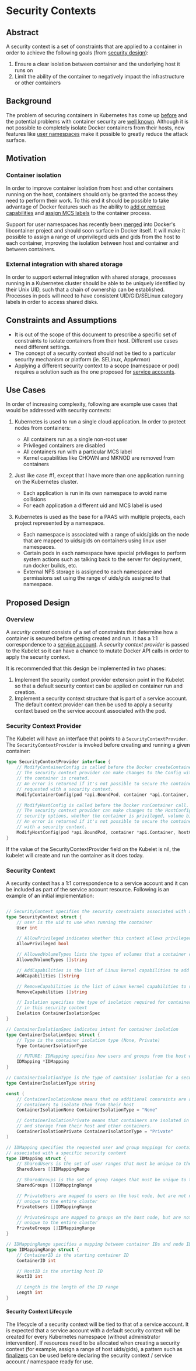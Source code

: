 # Security Contexts
## Abstract
A security context is a set of constraints that are applied to a container in order to achieve the following goals (from [security design](security.md)):

1.  Ensure a clear isolation between container and the underlying host it runs on
2.  Limit the ability of the container to negatively impact the infrastructure or other containers

## Background

The problem of securing containers in Kubernetes has come up [before](https://github.com/GoogleCloudPlatform/kubernetes/issues/398) and the potential problems with container security are [well known](http://opensource.com/business/14/7/docker-security-selinux). Although it is not possible to completely isolate Docker containers from their hosts, new features like [user namespaces](https://github.com/docker/libcontainer/pull/304) make it possible to greatly reduce the attack surface.

## Motivation

### Container isolation

In order to improve container isolation from host and other containers running on the host, containers should only be
granted the access they need to perform their work. To this end it should be possible to take advantage of Docker
features such as the ability to [add or remove capabilities](https://docs.docker.com/reference/run/#runtime-privilege-linux-capabilities-and-lxc-configuration) and [assign MCS labels](https://docs.docker.com/reference/run/#security-configuration)
to the container process.

Support for user namespaces has recently been [merged](https://github.com/docker/libcontainer/pull/304) into Docker's libcontainer project and should soon surface in Docker itself. It will make it possible to assign a range of unprivileged uids and gids from the host to each container, improving the isolation between host and container and between containers.

### External integration with shared storage
In order to support external integration with shared storage, processes running in a Kubernetes cluster
should be able to be uniquely identified by their Unix UID, such that a chain of  ownership can be established.
Processes in pods will need to have consistent UID/GID/SELinux category labels in order to access shared disks.

## Constraints and Assumptions
* It is out of the scope of this document to prescribe a specific set
  of constraints to isolate containers from their host. Different use cases need different
  settings.
* The concept of a security context should not be tied to a particular security mechanism or platform
  (ie. SELinux, AppArmor)
* Applying a different security context to a scope (namespace or pod) requires a solution such as the one proposed for
  [service accounts](https://github.com/GoogleCloudPlatform/kubernetes/pull/2297).

## Use Cases

In order of increasing complexity, following are example use cases that would
be addressed with security contexts:

1.  Kubernetes is used to run a single cloud application. In order to protect
    nodes from containers:
    * All containers run as a single non-root user
    * Privileged containers are disabled
    * All containers run with a particular MCS label
    * Kernel capabilities like CHOWN and MKNOD are removed from containers

2.  Just like case #1, except that I have more than one application running on
    the Kubernetes cluster.
    * Each application is run in its own namespace to avoid name collisions
    * For each application a different uid and MCS label is used

3.  Kubernetes is used as the base for a PAAS with
    multiple projects, each project represented by a namespace.
    * Each namespace is associated with a range of uids/gids on the node that
      are mapped to uids/gids on containers using linux user namespaces.
    * Certain pods in each namespace have special privileges to perform system
      actions such as talking back to the server for deployment, run docker
      builds, etc.
    * External NFS storage is assigned to each namespace and permissions set
      using the range of uids/gids assigned to that namespace.

## Proposed Design

### Overview
A *security context* consists of a set of constraints that determine how a container
is secured before getting created and run. It has a 1:1 correspondence to a
[service account](https://github.com/GoogleCloudPlatform/kubernetes/pull/2297). A *security context provider* is passed to the Kubelet so it can have a chance
to mutate Docker API calls in order to apply the security context.

It is recommended that this design be implemented in two phases:

1.  Implement the security context provider extension point in the Kubelet
    so that a default security context can be applied on container run and creation.
2.  Implement a security context structure that is part of a service account. The
    default context provider can then be used to apply a security context based
    on the service account associated with the pod.

### Security Context Provider

The Kubelet will have an interface that points to a `SecurityContextProvider`. The `SecurityContextProvider` is invoked before creating and running a given container:

```go
type SecurityContextProvider interface {
    // ModifyContainerConfig is called before the Docker createContainer call.
    // The security context provider can make changes to the Config with which
    // the container is created.
    // An error is returned if it's not possible to secure the container as
    // requested with a security context.
	ModifyContainerConfig(pod *api.BoundPod, container *api.Container, config *docker.Config) error

	// ModifyHostConfig is called before the Docker runContainer call.
	// The security context provider can make changes to the HostConfig, affecting
	// security options, whether the container is privileged, volume binds, etc.
	// An error is returned if it's not possible to secure the container as requested
    // with a security context.
	ModifyHostConfig(pod *api.BoundPod, container *api.Container, hostConfig *docker.HostConfig)
}
```

If the value of the SecurityContextProvider field on the Kubelet is nil, the kubelet will create and run the container as it does today.

### Security Context

A security context has a 1:1 correspondence to a service account and it can be included as
part of the service account resource. Following is an example of an initial implementation:

```go

// SecurityContext specifies the security constraints associated with a service account
type SecurityContext struct {
    // user is the uid to use when running the container
	User int

	// AllowPrivileged indicates whether this context allows privileged mode containers
	AllowPrivileged bool

	// AllowedVolumeTypes lists the types of volumes that a container can bind
	AllowedVolumeTypes []string

	// AddCapabilities is the list of Linux kernel capabilities to add
	AddCapabilities []string

	// RemoveCapabilities is the list of Linux kernel capabilities to remove
	RemoveCapabilities []string

	// Isolation specifies the type of isolation required for containers
	// in this security context
	Isolation ContainerIsolationSpec
}

// ContainerIsolationSpec indicates intent for container isolation
type ContainerIsolationSpec struct {
	// Type is the container isolation type (None, Private)
	Type ContainerIsolationType

	// FUTURE: IDMapping specifies how users and groups from the host will be mapped
	IDMapping *IDMapping
}

// ContainerIsolationType is the type of container isolation for a security context
type ContainerIsolationType string

const (
    // ContainerIsolationNone means that no additional consraints are added to
    // containers to isolate them from their host
	ContainerIsolationNone ContainerIsolationType = "None"

	// ContainerIsolationPrivate means that containers are isolated in process
	// and storage from their host and other containers.
	ContainerIsolationPrivate ContainerIsolationType = "Private"
)

// IDMapping specifies the requested user and group mappings for containers
// associated with a specific security context
type IDMapping struct {
	// SharedUsers is the set of user ranges that must be unique to the entire cluster
	SharedUsers []IDMappingRange

	// SharedGroups is the set of group ranges that must be unique to the entire cluster
	SharedGroups []IDMappingRange

	// PrivateUsers are mapped to users on the host node, but are not necessarily
	// unique to the entire cluster
	PrivateUsers []IDMappingRange

	// PrivateGroups are mapped to groups on the host node, but are not necessarily
	// unique to the entire cluster
	PrivateGroups []IDMappingRange
}

// IDMappingRange specifies a mapping between container IDs and node IDs
type IDMappingRange struct {
	// ContainerID is the starting container ID
	ContainerID int

	// HostID is the starting host ID
	HostID int

	// Length is the length of the ID range
	Length int
}

```


#### Security Context Lifecycle

The lifecycle of a security context will be tied to that of a service account. It is expected that a service account with a default security context will be created for every Kubernetes namespace (without administrator intervention). If resources need to be allocated when creating a security context (for example, assign a range of host uids/gids), a pattern such as [finalizers](https://github.com/GoogleCloudPlatform/kubernetes/issues/3585) can be used before declaring the security context / service account / namespace ready for use.